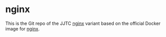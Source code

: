 # nginx

This is the Git repo of the JJTC [nginx](https://hub.docker.com/r/jjtc/nginx/) variant based on the official Docker image for [nginx](https://hub.docker.com/_/nginx/).
